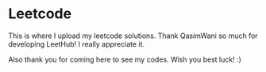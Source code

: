 # Leetcode

This is where I upload my leetcode solutions. Thank QasimWani so much for developing LeetHub! I really appreciate it.

Also thank you for coming here to see my codes. Wish you best luck! :)
